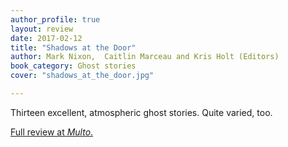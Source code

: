 ```yaml
---
author_profile: true
layout: review
date: 2017-02-12
title: "Shadows at the Door"
author: Mark Nixon,  Caitlin Marceau and Kris Holt (Editors)
book_category: Ghost stories
cover: "shadows_at_the_door.jpg"

---
```

Thirteen excellent, atmospheric ghost stories. Quite varied, too.

[Full review at *Multo*.](https://multoghost.wordpress.com/2017/02/12/a-budget-of-book-reviews-february-2017/)